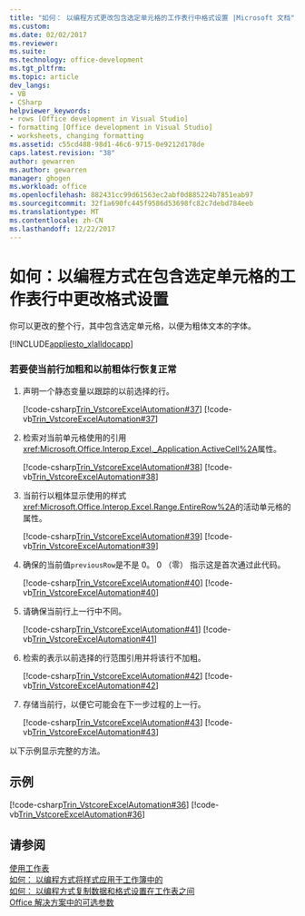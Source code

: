 ```yaml
---
title: "如何： 以编程方式更改包含选定单元格的工作表行中格式设置 |Microsoft 文档"
ms.custom: 
ms.date: 02/02/2017
ms.reviewer: 
ms.suite: 
ms.technology: office-development
ms.tgt_pltfrm: 
ms.topic: article
dev_langs:
- VB
- CSharp
helpviewer_keywords:
- rows [Office development in Visual Studio]
- formatting [Office development in Visual Studio]
- worksheets, changing formatting
ms.assetid: c55cd488-98d1-46c6-9715-0e9212d178de
caps.latest.revision: "38"
author: gewarren
ms.author: gewarren
manager: ghogen
ms.workload: office
ms.openlocfilehash: 882431cc99d61563ec2abf0d885224b7851eab97
ms.sourcegitcommit: 32f1a690fc445f9586d53698fc82c7debd784eeb
ms.translationtype: MT
ms.contentlocale: zh-CN
ms.lasthandoff: 12/22/2017
---
```

# <a name="how-to-programmatically-change-formatting-in-worksheet-rows-containing-selected-cells"></a>如何：以编程方式在包含选定单元格的工作表行中更改格式设置
  你可以更改的整个行，其中包含选定单元格，以便为粗体文本的字体。  
  
 [!INCLUDE[appliesto_xlalldocapp](../vsto/includes/appliesto-xlalldocapp-md.md)]  
  
### <a name="to-make-the-current-row-bold-and-the-previously-bolded-row-normal"></a>若要使当前行加粗和以前粗体行恢复正常  
  
1.  声明一个静态变量以跟踪的以前选择的行。  
  
     [!code-csharp[Trin_VstcoreExcelAutomation#37](../vsto/codesnippet/CSharp/Trin_VstcoreExcelAutomationCS/Sheet1.cs#37)]
     [!code-vb[Trin_VstcoreExcelAutomation#37](../vsto/codesnippet/VisualBasic/Trin_VstcoreExcelAutomation/Sheet1.vb#37)]  
  
2.  检索对当前单元格使用的引用<xref:Microsoft.Office.Interop.Excel._Application.ActiveCell%2A>属性。  
  
     [!code-csharp[Trin_VstcoreExcelAutomation#38](../vsto/codesnippet/CSharp/Trin_VstcoreExcelAutomationCS/Sheet1.cs#38)]
     [!code-vb[Trin_VstcoreExcelAutomation#38](../vsto/codesnippet/VisualBasic/Trin_VstcoreExcelAutomation/Sheet1.vb#38)]  
  
3.  当前行以粗体显示使用的样式<xref:Microsoft.Office.Interop.Excel.Range.EntireRow%2A>的活动单元格的属性。  
  
     [!code-csharp[Trin_VstcoreExcelAutomation#39](../vsto/codesnippet/CSharp/Trin_VstcoreExcelAutomationCS/Sheet1.cs#39)]
     [!code-vb[Trin_VstcoreExcelAutomation#39](../vsto/codesnippet/VisualBasic/Trin_VstcoreExcelAutomation/Sheet1.vb#39)]  
  
4.  确保的当前值`previousRow`是不是 0。 0 （零） 指示这是首次通过此代码。  
  
     [!code-csharp[Trin_VstcoreExcelAutomation#40](../vsto/codesnippet/CSharp/Trin_VstcoreExcelAutomationCS/Sheet1.cs#40)]
     [!code-vb[Trin_VstcoreExcelAutomation#40](../vsto/codesnippet/VisualBasic/Trin_VstcoreExcelAutomation/Sheet1.vb#40)]  
  
5.  请确保当前行上一行中不同。  
  
     [!code-csharp[Trin_VstcoreExcelAutomation#41](../vsto/codesnippet/CSharp/Trin_VstcoreExcelAutomationCS/Sheet1.cs#41)]
     [!code-vb[Trin_VstcoreExcelAutomation#41](../vsto/codesnippet/VisualBasic/Trin_VstcoreExcelAutomation/Sheet1.vb#41)]  
  
6.  检索的表示以前选择的行范围引用并将该行不加粗。  
  
     [!code-csharp[Trin_VstcoreExcelAutomation#42](../vsto/codesnippet/CSharp/Trin_VstcoreExcelAutomationCS/Sheet1.cs#42)]
     [!code-vb[Trin_VstcoreExcelAutomation#42](../vsto/codesnippet/VisualBasic/Trin_VstcoreExcelAutomation/Sheet1.vb#42)]  
  
7.  存储当前行，以便它可能会在下一步过程的上一行。  
  
     [!code-csharp[Trin_VstcoreExcelAutomation#43](../vsto/codesnippet/CSharp/Trin_VstcoreExcelAutomationCS/Sheet1.cs#43)]
     [!code-vb[Trin_VstcoreExcelAutomation#43](../vsto/codesnippet/VisualBasic/Trin_VstcoreExcelAutomation/Sheet1.vb#43)]  
  
 以下示例显示完整的方法。  
  
## <a name="example"></a>示例  
 [!code-csharp[Trin_VstcoreExcelAutomation#36](../vsto/codesnippet/CSharp/Trin_VstcoreExcelAutomationCS/Sheet1.cs#36)]
 [!code-vb[Trin_VstcoreExcelAutomation#36](../vsto/codesnippet/VisualBasic/Trin_VstcoreExcelAutomation/Sheet1.vb#36)]  
  
## <a name="see-also"></a>请参阅  
 [使用工作表](../vsto/working-with-worksheets.md)   
 [如何： 以编程方式将样式应用于工作簿中的](../vsto/how-to-programmatically-apply-styles-to-ranges-in-workbooks.md)   
 [如何： 以编程方式复制数据和格式设置在工作表之间](../vsto/how-to-programmatically-copy-data-and-formatting-across-worksheets.md)   
 [Office 解决方案中的可选参数](../vsto/optional-parameters-in-office-solutions.md)  
  
  